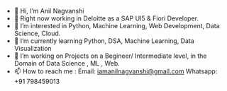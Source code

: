 - 👋 Hi, I’m Anil Nagvanshi
- 🏢 Right now working in Deloitte as a SAP UI5 & Fiori Developer.
- 👀 I’m interested in Python, Machine Learning, Web Development, Data Science, Cloud.
- 🌱 I’m currently learning Python, DSA, Machine Learning, Data Visualization
- 💞️ I’m working on Projects on a Begineer/ Intermediate level, in the Domain of Data Science , ML , Web.
- 📫 How to reach me :
        Email: iamanilnagvanshi@gmail.com
        Whatsapp: +91 798459013

<!---
Kakashi27/Kakashi27 is a ✨ special ✨ repository because its `README.md` (this file) appears on your GitHub profile.
You can click the Preview link to take a look at your changes.
--->
